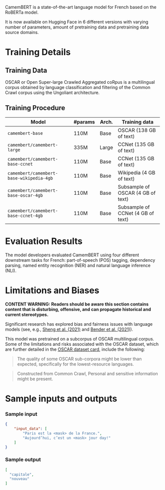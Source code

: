 CamemBERT is a state-of-the-art language model for French based on the RoBERTa model.

It is now available on Hugging Face in 6 different versions with varying number of parameters, amount of pretraining data and pretraining data source domains.

# Training Details

## Training Data
OSCAR or Open Super-large Crawled Aggregated coRpus is a multilingual corpus obtained by language classification and filtering of the Common Crawl corpus using the Ungoliant architecture.

## Training Procedure

| Model                                    | #params | Arch. | Training data                     |
| ---------------------------------------- | ------- | ----- | --------------------------------- |
| `camembert-base`                         | 110M    | Base  | OSCAR (138 GB of text)            |
| `camembert/camembert-large`              | 335M    | Large | CCNet (135 GB of text)            |
| `camembert/camembert-base-ccnet`         | 110M    | Base  | CCNet (135 GB of text)            |
| `camembert/camembert-base-wikipedia-4gb` | 110M    | Base  | Wikipedia (4 GB of text)          |
| `camembert/camembert-base-oscar-4gb`     | 110M    | Base  | Subsample of OSCAR (4 GB of text) |
| `camembert/camembert-base-ccnet-4gb`     | 110M    | Base  | Subsample of CCNet (4 GB of text) |

# Evaluation Results


The model developers evaluated CamemBERT using four different downstream tasks for French: part-of-speech (POS) tagging, dependency parsing, named entity recognition (NER) and natural language inference (NLI).


# Limitations and Biases
**CONTENT WARNING: Readers should be aware this section contains content that is disturbing, offensive, and can propagate historical and current stereotypes.**

Significant research has explored bias and fairness issues with language models (see, e.g., [Sheng et al. (2021)](https://aclanthology.org/2021.acl-long.330.pdf) and [Bender et al. (2021)](https://dl.acm.org/doi/pdf/10.1145/3442188.3445922)).

This model was pretrained on a subcorpus of OSCAR multilingual corpus. Some of the limitations and risks associated with the OSCAR dataset, which are further detailed in the [OSCAR dataset card](https://huggingface.co/datasets/oscar), include the following: 

> The quality of some OSCAR sub-corpora might be lower than expected, specifically for the lowest-resource languages.

> Constructed from Common Crawl, Personal and sensitive information might be present.

# Sample inputs and outputs

### Sample input
```json
{
    "input_data": [
        "Paris est la <mask> de la France.",
        "Aujourd’hui, c’est un <mask> jour day!"
    ]
}
```

### Sample output
```json
[
  "capitale",
  "nouveau"
]
```
